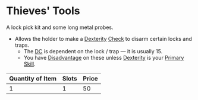 # Thieves' Tools

A lock pick kit and some long metal probes.

- Allows the holder to make a [Dexterity](../../../Player%20Characters/The%20Ability%20Scores/Dexterity.md) [Check](../../../Game%20Procedures/Core%20Procedures/Check.md) to disarm certain locks and traps.
	- The [DC](../../../Game%20Procedures/Core%20Procedures/DC.md) is dependent on the lock / trap — it is usually 15.
	- You have [Disadvantage](../../../Game%20Procedures/Die%20Rolling%20Mechanics/Disadvantage.md) on these unless [Dexterity](../../../Player%20Characters/The%20Ability%20Scores/Dexterity.md) is your [Primary Skill](../../../Player%20Characters/Backgrounds/Primary%20Skill.md).

| Quantity of Item |  Slots | Price |
| ---------------- | ------ | ----- |
| 1                | 1      | 50    |
